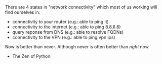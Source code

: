 There are 4 states in "network connectivity" which most of us working
will find ourselves in:

  - connectivity to your router  (e.g.: able to ping it)
  - connectivity to the internet (e.g.: able to ping 8.8.8.8)
  - query reponse from DNS       (e.g.: able to resolve FQDNs)
  - connectivity to the VPN      (e.g.: able to ping vpn ips)


Now is better than never.
Although never is often better than _right_ now.
 - The Zen of Python
